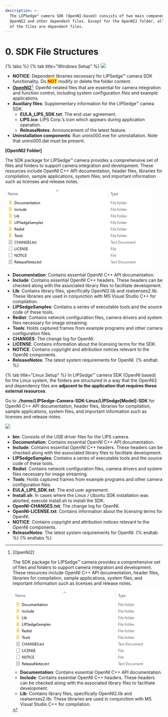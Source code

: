 ```yaml
---
description: >-
  The LIPSedge™ camera SDK (OpenNI-based) consists of two main components:
  OpenNI2 and other dependent files. Except for the OpenNI2 folder, all the rest
  of the files are dependent files.
---
```


# 0. SDK File Structures

{% tabs %}
{% tab title="Windows Setup" %}
![](<../../.gitbook/assets/global\_camera/SDK\_knowledge\_base/image (1).png>)

* **NOTICE**: Dependent libraries necessary for LIPSedge™ camera SDK functionality. Do <mark style="color:red;">**NOT**</mark> modify or delete the folder content.
* [**OpenNI2**](#user-content-fn-1)[^1]: OpenNI-related files that are essential for camera integration and function control, including system configuration files and example applications.
* **Auxiliary files**: Supplementary information for the LIPSedge™ camea SDK.
  * **EULA\_LIPS\_SDK.txt**: The end user agreement.
  * **LIPS.ico**: LIPS Corp.’s icon which appears during application operation.
  * **ReleaseNotes**: Announcement of the latest feature.
* **Uninstallation components**: Run unins000.exe for uninstallation. Note that unins000.dat must be present.

**\[OpenNI2 Folder]**

The SDK package for LIPSedge™ camera provides a comprehensive set of files and folders to support camera integration and development. These resources include OpenNI C++ API documentation, header files, libraries for compilation, sample applications, system files, and important information such as licenses and release notes.

![](<../../.gitbook/assets/global\_camera/SDK\_knowledge\_base/image (2).png>)

* **Documentation**: Contains essential OpenNI C++ API documentation.
* **Include**: Contains essential OpenNI C++ headers. These headers can be checked along with the associated library files to facilitate development.
* **Lib**: Contains library files, specifically OpenNI2.lib and realsenses2.lib. These libraries are used in conjunction with MS Visual Studio C++ for compilation.
* **LIPSedgeSamples**: Contains a series of executable tools and the source code of these tools.
* **Redist**: Contains network configuration files, camera drivers and system files necessary for image streaming.
* **Tools**: Holds captured frames from example programs and other camera configuration files.
* **CHANGES**: The change log for OpenNI.
* **LICENSE**: Contains information about the licensing terms for the SDK.
* **NOTICE**: Contains copyright and attribution notices relevant to the OpenNI components.
* **ReleaseNotes**: The latest system requirements for OpenNI.
{% endtab %}

{% tab title="Linux Setup" %}
In LIPSedge™ camera SDK (OpenNI based) for the Linux system, the folders are structured in a way that the OpenNI2 and dependency files are **adjacent to the application that requires these external resources**.

Go to **./home/LIPSedge-Camera-SDK-Linux/LIPSedge\[Model]-SDK** for OpenNI C++ API documentation, header files, libraries for compilation, sample applications, system files, and important information such as licenses and release notes.

![](<../../.gitbook/assets/global\_camera/SDK\_knowledge\_base/image (3).png>)

* **bin**: Consists of the USB driver files for the LIPS camera.
* **Documentation**: Contains essential OpenNI C++ API documentation.
* **Include**: Contains essential OpenNI C++ headers. These headers can be checked along with the associated library files to facilitate development.
* **LIPSedgeSamples**: Contains a series of executable tools and the source code of these tools.
* **Redist**: Contains network configuration files, camera drivers and system files necessary for image streaming.
* **Tools**: Holds captured frames from example programs and other camera configuration files.
* **EULA\_LIPS\_SDK.txt**: The end user agreement.
* **Install.sh**: In cases where the Linux / Ubuntu SDK installation was aborted, execute install.sh to install the SDK.
* **OpenNI-CHANGES.txt**: The change log for OpenNI.
* **OpenNI-LICENSE.txt**: Contains information about the licensing terms for OpenNI.
* **NOTICE**: Contains copyright and attribution notices relevant to the OpenNI components.
* **ReleaseNotes**: The latest system requirements for OpenNI.
{% endtab %}
{% endtabs %}

[^1]: \[OpenNI2]



    The SDK package for LIPSedge™ camera provides a comprehensive set of files and folders to support camera integration and development. These resources include OpenNI C++ API documentation, header files, libraries for compilation, sample applications, system files, and important information such as licenses and release notes.

    <img src="../../.gitbook/assets/global_camera/SDK_knowledge_base/image (2).png" alt="" data-size="original">

    * **Documentation**: Contains essential OpenNI C++ API documentation.
    * **Include**: Contains essential OpenNI C++ headers. These headers can be checked along with the associated library files to facilitate development.
    * **Lib**: Contains library files, specifically OpenNI2.lib and realsenses2.lib. These libraries are used in conjunction with MS Visual Studio C++ for compilation.

